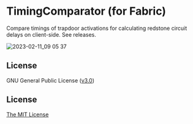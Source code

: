 # TimingComparator (for Fabric)
Compare timings of trapdoor activations for calculating redstone circuit delays on client-side. See releases.

![2023-02-11_09 05 37](https://user-images.githubusercontent.com/120267985/218243354-06495f26-1632-4b83-8cdb-53d0a459b5d2.png)

## License
GNU General Public License ([v3.0](https://www.gnu.org/licenses/gpl.txt))

## License
[The MIT License](https://opensource.org/licenses/MIT)
